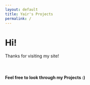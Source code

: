 ```yaml
---
layout: default
title: Yair's Projects
permalink: /
---
```


# Hi!  
Thanks for visiting my site!  
<br/><br/>  

#### Feel free to look through my Projects :)